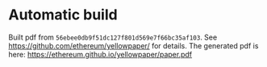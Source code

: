 # Automatic build
Built pdf from `56ebee0db9f51dc127f801d569e7f66bc35af103`. See https://github.com/ethereum/yellowpaper/ for details.
The generated pdf is here: https://ethereum.github.io/yellowpaper/paper.pdf
